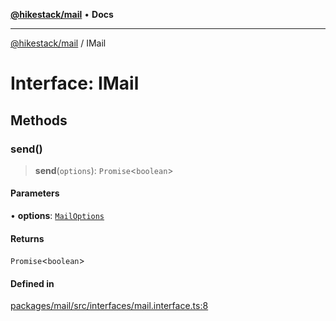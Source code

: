 [**@hikestack/mail**](/official/reference/mail/index.md) • **Docs**

***

[@hikestack/mail](/official/reference/mail/globals.md) / IMail

# Interface: IMail

## Methods

### send()

> **send**(`options`): `Promise`\<`boolean`\>

#### Parameters

• **options**: [`MailOptions`](/official/reference/mail/interfaces/MailOptions.md)

#### Returns

`Promise`\<`boolean`\>

#### Defined in

[packages/mail/src/interfaces/mail.interface.ts:8](https://github.com/hikestack/hike/blob/f4b2991827d0518d26a98943c6929d7779aa398c/packages/mail/src/interfaces/mail.interface.ts#L8)
